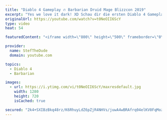 ```yaml
---
title: "Diablo 4 Gameplay 🔥 Barbarian Druid Mage Blizzcon 2019"
excerpt: "Yes we love it dark! XD Schau dir die ersten Diablo 4 Gameplay videos an vom Barbar, Druiden und Mage. Abboniere den Channel für Weitere wöchentliche ..."
originalUrl: https://youtube.com/watch?v=t0NeOII6ScY
type: video
heat: 54

featuredContent: "<iframe width=\"800\" height=\"500\" frameborder=\"0\" src=\"https://www.youtube.com/embed/t0NeOII6ScY\" allow=\"accelerometer; autoplay; encrypted-media; gyroscope; picture-in-picture\" allowfullscreen></iframe>"

provider:
  name: StefTheDude
  domain: youtube.com

topics:
  - Diablo 4
  - Barbarian

images:
  - url: https://i.ytimg.com/vi/t0NeOII6ScY/maxresdefault.jpg
    width: 1280
    height: 720
    isCached: true

secured: "2k4+SXIBzBkq48rz/K6RhuyLdZ6pZjR4NHVs/juwA4wBRAfrq04elKV0FqMozxQU3ZOPXvLvqQt1an9rrzxG6bIU8eBFHKgkGUZeXinxGDzhYK5ki0jm7PXlMqAA3XeX8r5vA0x+r6l7fiByPBrj7x9MRyduWTs34wU7hWmeSFwn8sIF1nficy5Nf0edhp1aKYmk3/DHyBg72A3eT2x1VNS6eaj/ENZXJHuu3NirzL0SGGu+vrRGFHC69ihbn9KDrS4cPI+ieWaxcgG6mzpxopJSeHdWp1ScnhPlWZqzdwnsb/wntCdInu10+O5EtPFiSiKMHuENVsGph85sgUxkF0cYnQP3WWzFH9BeNKuCYcW+AmbmV8PeXAs4EP4+UxIwuhpss5S9kKmGlNaaesC/Sw==;BFXrlFgh16tGWEXbhnvodg=="
---
```


